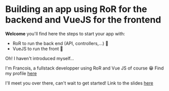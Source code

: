 # Building an app using RoR for the backend and VueJS for the frontend 

**Welcome** you'll find here the steps to start your app with: 
- RoR to run the back end (API, controllers,...) 💎
- VueJS to run the front 👀

Oh! I haven't introduced myself...

I'm Francois, a fullstack developper using RoR and Vue JS of course 😁
Find my profile [here](https://github.com/francoisedumas)

I'll meet you over there, can't wait to get started! Link to the slides [here](https://francoisedumas.github.io/github-slideshow/#/1)
